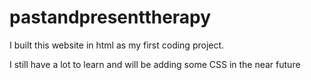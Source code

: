 # pastandpresenttherapy
<p>I built this website in html as my first coding project.</p>
  <p>I still have a lot to learn and will be adding some CSS in the near future</p>
